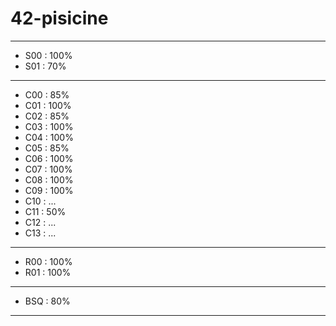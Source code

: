 # 42-pisicine
--------------------
- S00 : 100%
- S01 : 70%
--------------------
- C00 : 85%
- C01 : 100%
- C02 : 85%
- C03 : 100%
- C04 : 100%
- C05 : 85%
- C06 : 100%
- C07 : 100%
- C08 : 100%
- C09 : 100%
- C10 : ...
- C11 : 50%
- C12 : ...
- C13 : ...
--------------------
- R00 : 100%
- R01 : 100%
--------------------
- BSQ : 80%
--------------------
